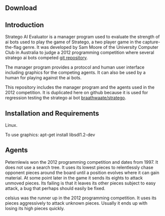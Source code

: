 Download
--------

Introduction
------------

Stratego AI Evaluator is a manager program used to evaluate
the strength of ai bots used to play the game of Stratego,
a two player game in the capture-the-flag genre.
It was developed by Sam Moore of the University Computer Club
in Australia to judge a 2012 programming competition where
several stratego ai bots competed
[git repository](http://git.ucc.asn.au/?p=progcomp2012.git;a=summary).

The manager program provides a protocol
and human user interface including graphics for
the competing agents.  It can also be used by
a human for playing against the ai bots.

This repository includes the manager program
and the agents used in the 2012 competition.
It is duplicated here on github because it is used
for regression testing the stratego ai bot
[braathwaate/stratego](https://github.com/braathwaate/stratego).

Installation and Requirements
-----------------------------

Linux.  

To use graphics:
apt-get install libsdl1.2-dev

Agents
------

Peternlewis won the 2012 programming competition
and dates from 1997.
It does not use a search tree.
It uses its lowest pieces to relentlessly chase opponent
pieces around the board until a position
evolves where it can gain material.
At some point later in the game it sends its eights
to attack unmoved pieces.
Its failing is that it leaves its other pieces subject to
easy attack,
a bug that perhaps should easily be fixed.

celsius was the runner up in the 2012 programming competition.
It uses its pieces aggressively to attack unknown pieces.
Usually it ends up with losing its high pieces quickly.
